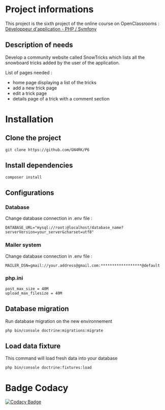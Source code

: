 # Project informations
This project is the sixth project of the online course on OpenClassrooms : [Développeur d'application - PHP / Symfony](https://openclassrooms.com/fr/paths/59-developpeur-dapplication-php-symfony)

## Description of needs
Develop a community website called SnowTricks which lists all the snowboard tricks added by the user of the application.

List of pages needed :
- home page displaying a list of the tricks
- add a new trick page
- edit a trick page
- details page of a trick with a comment section

# Installation

## Clone the project
```
git clone https://github.com/GN4RK/P6
```

## Install dependencies 
```
composer install
```

## Configurations

### Database
Change database connection in .env file : 
```
DATABASE_URL="mysql://root:@localhost/database_name?serverVersion=your_server&charset=utf8"
```

### Mailer system
Change database connection in .env file : 
```
MAILER_DSN=gmail://your.address@gmail.com:******************@default
```

### php.ini
```
post_max_size = 40M
upload_max_filesize = 40M
```

## Database migration
Run database migration on the new environnement
```
php bin/console doctrine:migrations:migrate
```

## Load data fixture
This command will load fresh data into your database
```
php bin/console doctrine:fixtures:load
```

# Badge Codacy
[![Codacy Badge](https://app.codacy.com/project/badge/Grade/c64f6314c2c14d4aa61c3692ab45182e)](https://www.codacy.com/gh/GN4RK/P6/dashboard?utm_source=github.com&amp;utm_medium=referral&amp;utm_content=GN4RK/P6&amp;utm_campaign=Badge_Grade)